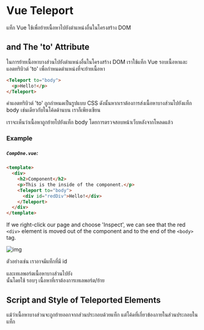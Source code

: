 # Vue Teleport

แท็ก Vue <Teleport> ใช้เพื่อย้ายเนื้อหาไปยังตำแหน่งอื่นในโครงสร้าง DOM



## <Teleport> and The 'to' Attribute

ในการย้ายเนื้อหาบางส่วนไปยังตำแหน่งอื่นในโครงสร้าง DOM เราใช้แท็ก Vue <Teleport> รอบเนื้อหาและแอตทริบิวต์ 'to' เพื่อกำหนดตำแหน่งที่จะย้ายเนื้อหา

```html
<Teleport to="body">
  <p>Hello!</p>
</Teleport>
```

ค่าแอตทริบิวต์ 'to' ถูกกำหนดเป็นรูปแบบ CSS ดังนั้นหากเราต้องการส่งเนื้อหาบางส่วนไปยังแท็ก body เช่นเดียวกับในโค้ดด้านบน เราก็เพียงเขียน <Teleport to="body">

เราจะเห็นว่าเนื้อหาถูกย้ายไปยังแท็ก body โดยการตรวจสอบหน้าเว็บหลังจากโหลดแล้ว

### Example

##### `CompOne.vue`:

```html
<template>
  <div>
    <h2>Component</h2>
    <p>This is the inside of the component.</p>
    <Teleport to="body">
      <div id="redDiv">Hello!</div>
    </Teleport>
  </div>
</template>
```

If we right-click our page and choose 'Inspect', we can see that the red `<div>` element is moved out of the component and to the end of the `<body>` tag.

![img](https://www.w3schools.com/vue/img_teleport-DOM.png)

ตัวอย่างเช่น เราอาจมีแท็กที่มี id <div id="receivingDiv"> และเทเลพอร์ตเนื้อหาบางส่วนไปยัง <div> นั้นโดยใช้ <Teleport to="#receivingDiv"> รอบๆ เนื้อหาที่เราต้องการเทเลพอร์ต/ย้าย



## Script and Style of Teleported Elements

แม้ว่าเนื้อหาบางส่วนจะถูกย้ายออกจากส่วนประกอบด้วยแท็ก <Teleport> แต่โค้ดที่เกี่ยวข้องภายในส่วนประกอบในแท็ก <script> และ <style> ยังคงใช้งานได้สำหรับเนื้อหาที่ถูกย้าย

### Example

โค้ดที่เกี่ยวข้องจากแท็ก <style> และ <script> ยังคงใช้งานได้สำหรับแท็ก <div> ที่เคลื่อนย้ายได้ แม้ว่าจะไม่ได้อยู่ในส่วนประกอบอีกต่อไปหลังจากการคอมไพล์แล้ว

##### `CompOne.vue`:

```html
<template>
  <div>
    <h2>Component</h2>
    <p>This is the inside of the component.</p>
    <Teleport to="body">
      <div 
        id="redDiv" 
        @click="toggleVal = !toggleVal" 
        :style="{ backgroundColor: bgColor }"
      >
        Hello!<br>
        Click me!
      </div>
    </Teleport>
  </div>
</template>

<script>
export default {
  data() {
    return {
      toggleVal: true
    }
  },
  computed: {
    bgColor() {
      if (this.toggleVal) {
        return 'lightpink'
      }
      else {
        return 'lightgreen'
      }
    }
  }
}
</script>

<style scoped>
#redDiv {
  margin: 10px;
  padding: 10px;
  display: inline-block;
}

#redDiv:hover {
  cursor: pointer;
}
</style>
```